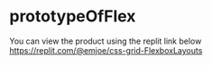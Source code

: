 # prototypeOfFlex
You can view the product using the replit link below
https://replit.com/@emjoe/css-grid-FlexboxLayouts

